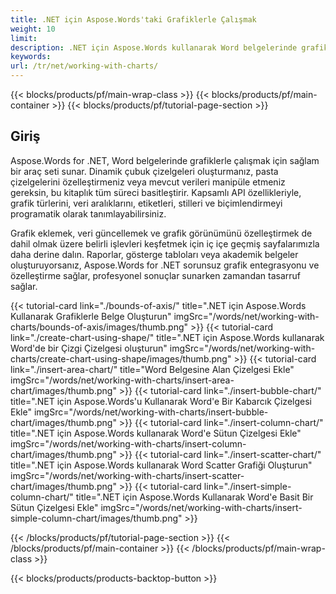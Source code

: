```yaml
---
title: .NET için Aspose.Words'taki Grafiklerle Çalışmak  
weight: 10
limit:
description: .NET için Aspose.Words kullanarak Word belgelerinde grafikler oluşturmayı, özelleştirmeyi ve yönlendirmeyi öğrenin. Veri görselleştirmesini güçlü özelliklerle basitleştirin.
keywords:
url: /tr/net/working-with-charts/
---
```

{{< blocks/products/pf/main-wrap-class >}}
{{< blocks/products/pf/main-container >}}
{{< blocks/products/pf/tutorial-page-section >}}

## Giriş
 
Aspose.Words for .NET, Word belgelerinde grafiklerle çalışmak için sağlam bir araç seti sunar. Dinamik çubuk çizelgeleri oluşturmanız, pasta çizelgelerini özelleştirmeniz veya mevcut verileri manipüle etmeniz gereksin, bu kitaplık tüm süreci basitleştirir. Kapsamlı API özellikleriyle, grafik türlerini, veri aralıklarını, etiketleri, stilleri ve biçimlendirmeyi programatik olarak tanımlayabilirsiniz.  

Grafik eklemek, veri güncellemek ve grafik görünümünü özelleştirmek de dahil olmak üzere belirli işlevleri keşfetmek için iç içe geçmiş sayfalarımızla daha derine dalın. Raporlar, gösterge tabloları veya akademik belgeler oluşturuyorsanız, Aspose.Words for .NET sorunsuz grafik entegrasyonu ve özelleştirme sağlar, profesyonel sonuçlar sunarken zamandan tasarruf sağlar.  

{{< tutorial-card link="./bounds-of-axis/" title=".NET için Aspose.Words Kullanarak Grafiklerle Belge Oluşturun" imgSrc="/words/net/working-with-charts/bounds-of-axis/images/thumb.png" >}}
{{< tutorial-card link="./create-chart-using-shape/" title=".NET için Aspose.Words kullanarak Word'de bir Çizgi Çizelgesi oluşturun" imgSrc="/words/net/working-with-charts/create-chart-using-shape/images/thumb.png" >}}
{{< tutorial-card link="./insert-area-chart/" title="Word Belgesine Alan Çizelgesi Ekle" imgSrc="/words/net/working-with-charts/insert-area-chart/images/thumb.png" >}}
{{< tutorial-card link="./insert-bubble-chart/" title=".NET için Aspose.Words'u Kullanarak Word'e Bir Kabarcık Çizelgesi Ekle" imgSrc="/words/net/working-with-charts/insert-bubble-chart/images/thumb.png" >}}
{{< tutorial-card link="./insert-column-chart/" title=".NET için Aspose.Words kullanarak Word'e Sütun Çizelgesi Ekle" imgSrc="/words/net/working-with-charts/insert-column-chart/images/thumb.png" >}}
{{< tutorial-card link="./insert-scatter-chart/" title=".NET için Aspose.Words kullanarak Word Scatter Grafiği Oluşturun" imgSrc="/words/net/working-with-charts/insert-scatter-chart/images/thumb.png" >}}
{{< tutorial-card link="./insert-simple-column-chart/" title=".NET için Aspose.Words Kullanarak Word'e Basit Bir Sütun Çizelgesi Ekle" imgSrc="/words/net/working-with-charts/insert-simple-column-chart/images/thumb.png" >}}

{{< /blocks/products/pf/tutorial-page-section >}}
{{< /blocks/products/pf/main-container >}}
{{< /blocks/products/pf/main-wrap-class >}}

{{< blocks/products/products-backtop-button >}}
